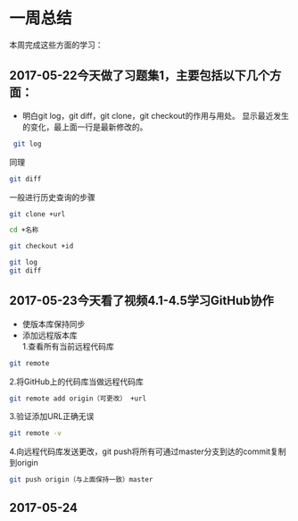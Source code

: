 # 一周总结
本周完成这些方面的学习：
## 2017-05-22今天做了习题集1，主要包括以下几个方面：
* 明白git log，git diff，git clone，git checkout的作用与用处。
显示最近发生的变化，最上面一行是最新修改的。
```bash
 git log
```
同理
```bash
git diff
```
一般进行历史查询的步骤
```bash
git clone +url
```
```bash
cd +名称
```
```bash
git checkout +id
```
```bash
git log
git diff
```
## 2017-05-23今天看了视频4.1-4.5学习GitHub协作
* 使版本库保持同步
* 添加远程版本库                                                                        
1.查看所有当前远程代码库 
```bash
git remote
```
2.将GitHub上的代码库当做远程代码库
```bash
git remote add origin（可更改） +url
```
3.验证添加URL正确无误
 ```bash
git remote -v
```
4.向远程代码库发送更改，git push将所有可通过master分支到达的commit复制到origin
```bash
git push origin（与上面保持一致）master
```
## 2017-05-24
